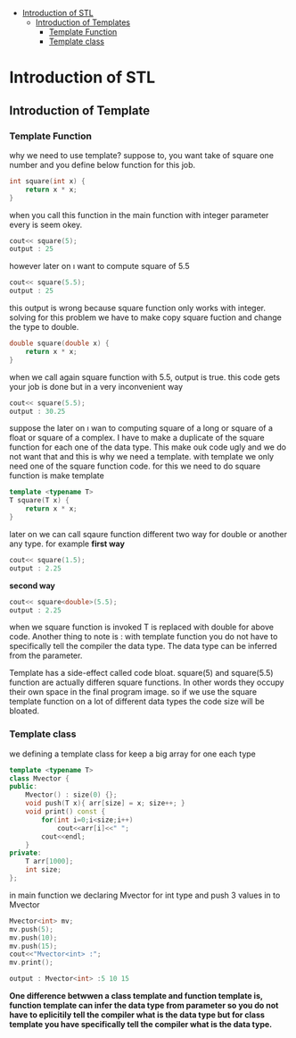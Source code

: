 - [Introduction of STL](#ios)
    - [Introduction of Templates](#iotemplate)
        - [Template Function](#ftemplate)
        - [Template class](#ctamplate)

# Introduction of STL
## Introduction of Template
### Template Function
why we need to use template? suppose to, you want take of square one number and you define below function for this job.
```cpp
int square(int x) {
    return x * x;
}
```
when you call this function in the main function with integer parameter every is seem okey.
```cpp
cout<< square(5);
output : 25
```
however later on ı want to compute square of 5.5
```cpp
cout<< square(5.5);
output : 25
```
this output is wrong because square function only works with integer. solving
for this problem we have to make copy square fuction and change the type to double. 
```cpp
double square(double x) {
    return x * x;
}
```
when we call again square function with 5.5, output is true. this code gets your job is done but in a very inconvenient way
```cpp
cout<< square(5.5);
output : 30.25
```
suppose the later on ı wan to computing square of a long or square of a float or square of a complex.
I have to make a duplicate of the square function for each one of the data type. 
This make ouk code ugly and we do not want that and this is why we need a template.
with template we only need one of the square function code. for this  we need to do square 
function is make template

```cpp
template <typename T>
T square(T x) {
    return x * x;
}
```
later on  we can call sqaure function different two way for double or another any type.
for example
<strong>first way</strong>
```cpp
cout<< square(1.5);
output : 2.25
```
<strong>second way</strong>
```cpp
cout<< square<double>(5.5);
output : 2.25
```
when we square function is  invoked T is replaced with  double for above code.
Another thing to note is : with template function you do not have to specifically 
tell the compiler the data type. The data type can be inferred from the parameter.


Template has a side-effect called code bloat. square<int>(5) and square<double>(5.5) 
function are actually differen square functions. In other words they occupy their own 
space in the final program image. so if we use the square template function on a 
lot of different data types the code size will be bloated.

### Template class
we defining a template class for keep a big array for one each type
```cpp
template <typename T>
class Mvector {
public:
    Mvector() : size(0) {};
    void push(T x){ arr[size] = x; size++; }
    void print() const { 
        for(int i=0;i<size;i++)
            cout<<arr[i]<<" ";
        cout<<endl;
    }
private:
    T arr[1000];
    int size;
};
```
in main function we declaring Mvector for int type and  push 3 values in to Mvector
```cpp
Mvector<int> mv;
mv.push(5);
mv.push(10);
mv.push(15);
cout<<"Mvector<int> :";
mv.print();

output : Mvector<int> :5 10 15
```

<strong>One difference betwwen a class template and function template is, function template 
can infer the data type from parameter  so you do not have to eplicitily tell the compiler 
what is the data type but for class template you have specifically tell the compiler 
what is the data type.</strong>




